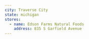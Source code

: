 ```yaml
---
city: Traverse City
state: michigan
stores:
  - name: Edson Farms Natural Foods
    address: 835 S Garfield Avenue
---
```


